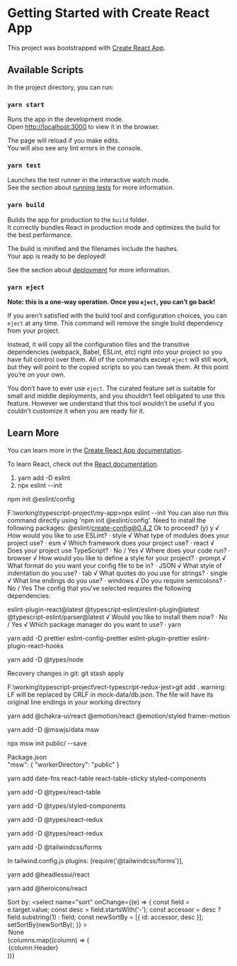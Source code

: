 # Getting Started with Create React App

This project was bootstrapped with [Create React App](https://github.com/facebook/create-react-app).

## Available Scripts

In the project directory, you can run:

### `yarn start`

Runs the app in the development mode.\
Open [http://localhost:3000](http://localhost:3000) to view it in the browser.

The page will reload if you make edits.\
You will also see any lint errors in the console.

### `yarn test`

Launches the test runner in the interactive watch mode.\
See the section about [running tests](https://facebook.github.io/create-react-app/docs/running-tests) for more information.

### `yarn build`

Builds the app for production to the `build` folder.\
It correctly bundles React in production mode and optimizes the build for the best performance.

The build is minified and the filenames include the hashes.\
Your app is ready to be deployed!

See the section about [deployment](https://facebook.github.io/create-react-app/docs/deployment) for more information.

### `yarn eject`

**Note: this is a one-way operation. Once you `eject`, you can’t go back!**

If you aren’t satisfied with the build tool and configuration choices, you can `eject` at any time. This command will remove the single build dependency from your project.

Instead, it will copy all the configuration files and the transitive dependencies (webpack, Babel, ESLint, etc) right into your project so you have full control over them. All of the commands except `eject` will still work, but they will point to the copied scripts so you can tweak them. At this point you’re on your own.

You don’t have to ever use `eject`. The curated feature set is suitable for small and middle deployments, and you shouldn’t feel obligated to use this feature. However we understand that this tool wouldn’t be useful if you couldn’t customize it when you are ready for it.

## Learn More

You can learn more in the [Create React App documentation](https://facebook.github.io/create-react-app/docs/getting-started).

To learn React, check out the [React documentation](https://reactjs.org/).

1. yarn add -D eslint
2. npx eslint --init

npm init @eslint/config

F:\working\typescript-project\my-app>npx eslint --init
You can also run this command directly using 'npm init @eslint/config'.
Need to install the following packages:
@eslint/create-config@0.4.2
Ok to proceed? (y) y
√ How would you like to use ESLint? · style
√ What type of modules does your project use? · esm
√ Which framework does your project use? · react
√ Does your project use TypeScript? · No / Yes
√ Where does your code run? · browser
√ How would you like to define a style for your project? · prompt
√ What format do you want your config file to be in? · JSON
√ What style of indentation do you use? · tab
√ What quotes do you use for strings? · single
√ What line endings do you use? · windows
√ Do you require semicolons? · No / Yes
The config that you've selected requires the following dependencies:

eslint-plugin-react@latest @typescript-eslint/eslint-plugin@latest @typescript-eslint/parser@latest
√ Would you like to install them now? · No / Yes
√ Which package manager do you want to use? · yarn

yarn add -D prettier eslint-config-prettier eslint-plugin-prettier eslint-plugin-react-hooks

yarn add -D @types/node

Recovery changes in git:
git stash apply

F:\working\typescript-project\rect-typescript-redux-jest>git add .
warning: LF will be replaced by CRLF in mock-data/db.json.
The file will have its original line endings in your working directory

yarn add @chakra-ui/react @emotion/react @emotion/styled framer-motion

yarn add -D @mswjs/data msw

npx msw init public/ --save

Package.json  
"msw": {
"workerDirectory": "public"
}

yarn add date-fns react-table react-table-sticky styled-components

yarn add -D @types/react-table

yarn add -D @types/styled-components

yarn add -D @types/react-redux

yarn add -D @types/react-redux

yarn add -D @tailwindcss/forms

In tailwind.config.js
plugins: [require('@tailwindcss/forms')],

yarn add @headlessui/react

yarn add @heroicons/react

 <label htmlFor="sort">Sort by:</label>
      <select
        name="sort"
        onChange={(e) => {
          const field = e.target.value;
          const desc = field.startsWith('-');
          const accessor = desc ? field.substring(1) : field;
          const newSortBy = [{ id: accessor, desc }];
          setSortBy(newSortBy);
        }}
      >
        <option value="">None</option>
        {columns.map((column) => (
          <option key={column.accessor} value={column.accessor}>
            {column.Header}
          </option>
        ))}
      </select>

